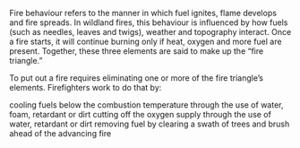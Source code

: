 Fire behaviour refers to the manner in which fuel ignites, flame develops and fire spreads. In wildland fires, this behaviour is influenced by how fuels (such as needles, leaves and twigs), weather and topography interact. Once a fire starts, it will continue burning only if heat, oxygen and more fuel are present. Together, these three elements are said to make up the “fire triangle.”

To put out a fire requires eliminating one or more of the fire triangle’s elements. Firefighters work to do that by:

cooling fuels below the combustion temperature through the use of water, foam, retardant or dirt
cutting off the oxygen supply through the use of water, retardant or dirt
removing fuel by clearing a swath of trees and brush ahead of the advancing fire
